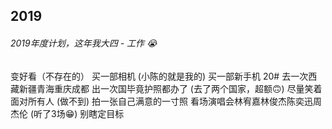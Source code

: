 ## 2019

###### 2019年度计划，这年我大四 - 工作 😭



<el-checkbox :value="true" class="delete">变好看（不存在的）</el-checkbox>
<el-checkbox :value="true">买一部相机 (小陈的就是我的)</el-checkbox> 
<el-checkbox :value="true" class="delayed">买一部新手机 20#</el-checkbox>
<el-checkbox :value="true">去一次西藏新疆青海重庆成都</el-checkbox>
<el-checkbox :value="true">出一次国毕竟护照都办了 (去了两个国家，超额🙃)</el-checkbox>
<el-checkbox :value="true" class="delete">尽量笑着面对所有人 (做不到)</el-checkbox>
<el-checkbox :value="true">拍一张自己满意的一寸照</el-checkbox>
<el-checkbox :value="true">看场演唱会林宥嘉林俊杰陈奕迅周杰伦 (听了3场😁)</el-checkbox>
<el-checkbox :value="true">别瞎定目标</el-checkbox>
